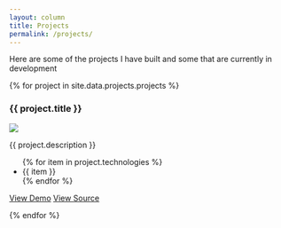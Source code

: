 ```yaml
---
layout: column
title: Projects
permalink: /projects/
---
```


Here are some of the projects I have built and some that are currently in development

<div class="grid">

{% for project in site.data.projects.projects %}

<div class="project border">
<div class="container">
<h3>{{ project.title }}</h3>
<img src="/{{ project.thumb }}">
<p>{{ project.description }}</p>
<ul>
{% for item in project.technologies %}
<li>{{ item }}</li>
{% endfor %}
</ul>
</div>
<div class="buttons">
<a href="{project.url}" class="border"><span>View Demo</span></a>
<a href="{project.sourceUrl}" class="border"><span>View Source</span></a>
</div>
</div>

{% endfor %}
</div>